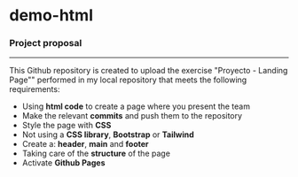 # demo-html
### Project proposal
---
This Github repository is created to upload the exercise "Proyecto - Landing Page"" performed in my local repository that meets the following requirements:

* Using **html code** to create a page where you present the team
* Make the relevant **commits** and push them to the repository
* Style the page with **CSS**
* Not using a **CSS library**, **Bootstrap** or **Tailwind**
* Create a: **header**, **main** and **footer**
* Taking care of the **structure** of the page
* Activate **Github Pages**
